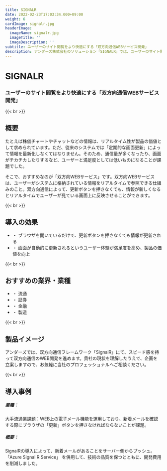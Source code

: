 ```yaml
---
title: SIGNALR
date: 2022-02-23T17:03:34.000+09:00
weight: 6
cardImage: signalr.jpg
headerImage:
  imageName: signalr.jpg
  imageTitle: ''
  imageDescription: ''
subtitle: ユーザーのサイト閲覧をより快適にする「双方向通信WEBサービス開発」
description: アンダーズ株式会社のソリューション「SIGNALR」では、ユーザーのサイト閲覧をより快適にする「双方向通信WEBサービス開発」をご提供します。双方向通信フレームワーク「SignalR」にて、スピード感を持って双方向通信のWEB開発を進めます。貴社の現状を理解したうえで企画を立案しますので、お気軽にご相談ください。
---
```

# SIGNALR

### ユーザーのサイト閲覧をより快適にする「双方向通信WEBサービス開発」

{{< br >}}

## 概要

たとえば株価チャートやチャットなどの情報は、リアルタイム性が製品の価値として求められています。ただ、従来のシステムでは「定期的な画面更新」によって情報を最新化しなくてはなりません。そのため、通信量が多くなったり、画面がチカチカしたりするなど、ユーザーと満足度としては低いものになることが課題でした。

そこで、おすすめなのが「双方向WEBサービス」です。双方向WEBサービスは、ユーザーがシステムに格納されている情報をリアルタイムで参照できる仕組みのこと。双方向通信によって、更新ボタンを押さなくても、情報が新しくなるとリアルタイムでユーザーが見ている画面上に反映させることができます。

{{< br >}}

## 導入の効果

* ・ ブラウザを開いているだけで、更新ボタンを押さなくても情報が更新される
* ・ 画面が自動的に更新されるというユーザー体験が満足度を高め、製品の価値を向上

{{< br >}}

## おすすめの業界・業種

* ・ 流通
* ・ 証券
* ・ 金融
* ・ 製造

{{< br >}}

## 製品イメージ

アンダーズでは、双方向通信フレームワーク「SignalR」にて、スピード感を持って双方向通信のWEB開発を進めます。貴社の現状を理解したうえで、企画を立案しますので、お気軽に当社のプロフェッショナルへご相談ください。

{{< br >}}

## 導入事例

##### **業種**：

大手流通業課題：WEB上の電子メール機能を運用しており、新着メールを確認する際にブラウザの「更新」ボタンを押さなければならないことが課題。

##### **概要**：

SignalRの導入によって、新着メールがあることをサーバー側からプッシュ。「Azure Signal R Service」 を併用して、技術の品質を保つとともに、開発費用を削減しました。